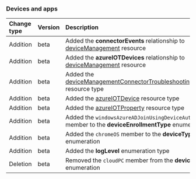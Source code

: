 ### Devices and apps

| **Change type** | **Version** | **Description** |
|:---|:---|:---|
|Addition|beta|Added the **connectorEvents** relationship to [deviceManagement](https://docs.microsoft.com/en-us/graph/api/resources/intune-deviceManagement?view=graph-rest-beta) resource|
|Addition|beta|Added the **azureIOTDevices** relationship to [deviceManagement](https://docs.microsoft.com/en-us/graph/api/resources/intune-deviceManagement?view=graph-rest-beta) resource|
|Addition|beta|Added the [deviceManagementConnectorTroubleshootingEvent](https://docs.microsoft.com/en-us/graph/api/resources/intune-deviceManagementConnectorTroubleshootingEvent?view=graph-rest-beta) resource type|
|Addition|beta|Added the [azureIOTDevice](https://docs.microsoft.com/en-us/graph/api/resources/intune-azureIOTDevice?view=graph-rest-beta) resource type|
|Addition|beta|Added the [azureIOTProperty](https://docs.microsoft.com/en-us/graph/api/resources/intune-azureIOTProperty?view=graph-rest-beta) resource type|
|Addition|beta|Added the `windowsAzureADJoinUsingDeviceAuth` member to the **deviceEnrollmentType** enumeration|
|Addition|beta|Added the `chromeOS` member to the **deviceType** enumeration|
|Addition|beta|Added the **logLevel** enumeration type|
|Deletion|beta|Removed the `cloudPC` member from the **deviceType** enumeration|

